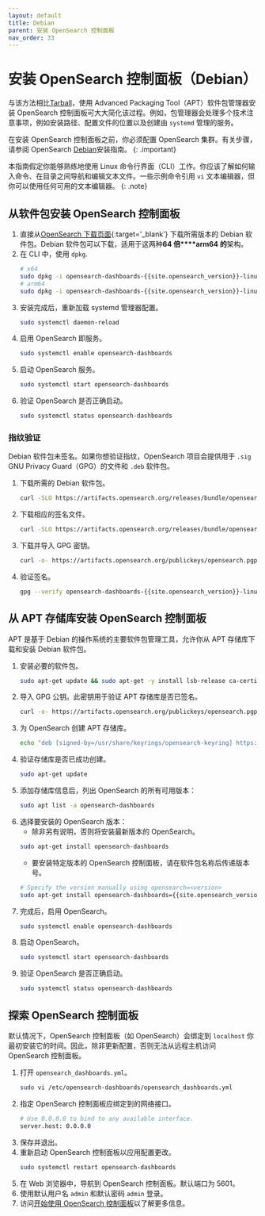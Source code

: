 ```yaml
---
layout: default
title: Debian
parent: 安装 OpenSearch 控制面板
nav_order: 33
---
```


# 安装 OpenSearch 控制面板（Debian）

与该方法相比[Tarball]({{site.url}}{{site.baseurl}}/install-and-configure/install-dashboards/tar/)，使用 Advanced Packaging Tool（APT）软件包管理器安装 OpenSearch 控制面板可大大简化该过程。例如，包管理器会处理多个技术注意事项，例如安装路径、配置文件的位置以及创建由 `systemd` 管理的服务。

在安装 OpenSearch 控制面板之前，你必须配置 OpenSearch 集群。有关步骤，请参阅 OpenSearch [Debian]({{site.url}}{{site.baseurl}}/install-and-configure/install-opensearch/debian/)安装指南。
{: .important}

本指南假定你能够熟练地使用 Linux 命令行界面（CLI）工作。你应该了解如何输入命令、在目录之间导航和编辑文本文件。一些示例命令引用 `vi` 文本编辑器，但你可以使用任何可用的文本编辑器。
{: .note}

## 从软件包安装 OpenSearch 控制面板

1. 直接从[OpenSearch 下载页面](https://opensearch.org/downloads.html){:target='\_blank'} 下载所需版本的 Debian 软件包。Debian 软件包可以下载，适用于这两种**64 倍****arm64 的**架构。
1. 在 CLI 中，使用 `dpkg`.
   ```bash
   # x64
   sudo dpkg -i opensearch-dashboards-{{site.opensearch_version}}-linux-x64.deb
   # arm64
   sudo dpkg -i opensearch-dashboards-{{site.opensearch_version}}-linux-arm64.deb
   ```
1. 安装完成后，重新加载 systemd 管理器配置。
    ```bash
    sudo systemctl daemon-reload
    ```
1. 启用 OpenSearch 即服务。
    ```bash
    sudo systemctl enable opensearch-dashboards
    ```
1. 启动 OpenSearch 服务。
    ```bash
    sudo systemctl start opensearch-dashboards
    ```
1. 验证 OpenSearch 是否正确启动。
    ```bash
    sudo systemctl status opensearch-dashboards
    ```

### 指纹验证

Debian 软件包未签名。如果你想验证指纹，OpenSearch 项目会提供用于 `.sig` GNU Privacy Guard（GPG）的文件和 `.deb` 软件包。

1. 下载所需的 Debian 软件包。
   ```bash
   curl -SLO https://artifacts.opensearch.org/releases/bundle/opensearch-dashboards/{{site.opensearch_version}}/opensearch-dashboards-{{site.opensearch_version}}-linux-x64.deb
   ```
1. 下载相应的签名文件。
   ```bash
   curl -SLO https://artifacts.opensearch.org/releases/bundle/opensearch-dashboards/{{site.opensearch_version}}/opensearch-dashboards-{{site.opensearch_version}}-linux-x64.deb.sig
   ```
1. 下载并导入 GPG 密钥。
   ```bash
   curl -o- https://artifacts.opensearch.org/publickeys/opensearch.pgp | gpg --import -
   ```
1. 验证签名。
   ```bash
   gpg --verify opensearch-dashboards-{{site.opensearch_version}}-linux-x64.deb.sig opensearch-dashboards-{{site.opensearch_version}}-linux-x64.deb
   ```

## 从 APT 存储库安装 OpenSearch 控制面板

APT 是基于 Debian 的操作系统的主要软件包管理工具，允许你从 APT 存储库下载和安装 Debian 软件包。

1. 安装必要的软件包。
   ```bash
   sudo apt-get update && sudo apt-get -y install lsb-release ca-certificates curl gnupg2
   ```
1. 导入 GPG 公钥。此密钥用于验证 APT 存储库是否已签名。
    ```bash
    curl -o- https://artifacts.opensearch.org/publickeys/opensearch.pgp | sudo gpg --dearmor --batch --yes -o /usr/share/keyrings/opensearch-keyring
    ```
1. 为 OpenSearch 创建 APT 存储库。
   ```bash
   echo "deb [signed-by=/usr/share/keyrings/opensearch-keyring] https://artifacts.opensearch.org/releases/bundle/opensearch-dashboards/2.x/apt stable main" | sudo tee /etc/apt/sources.list.d/opensearch-dashboards-2.x.list
   ```
1. 验证存储库是否已成功创建。
    ```bash
    sudo apt-get update
    ```
1. 添加存储库信息后，列出 OpenSearch 的所有可用版本：
   ```bash
   sudo apt list -a opensearch-dashboards
   ```
1. 选择要安装的 OpenSearch 版本：
   - 除非另有说明，否则将安装最新版本的 OpenSearch。
   ```bash
   sudo apt-get install opensearch-dashboards
   ```
   - 要安装特定版本的 OpenSearch 控制面板，请在软件包名称后传递版本号。
   ```bash
   # Specify the version manually using opensearch=<version>
   sudo apt-get install opensearch-dashboards={{site.opensearch_version}}
   ```
1. 完成后，启用 OpenSearch。
    ```bash
    sudo systemctl enable opensearch-dashboards
    ```
1. 启动 OpenSearch。
    ```bash
    sudo systemctl start opensearch-dashboards
    ```
1. 验证 OpenSearch 是否正确启动。
    ```bash
    sudo systemctl status opensearch-dashboards
    ```

## 探索 OpenSearch 控制面板

默认情况下，OpenSearch 控制面板（如 OpenSearch）会绑定到 `localhost` 你最初安装它的时间。因此，除非更新配置，否则无法从远程主机访问 OpenSearch 控制面板。

1. 打开 `opensearch_dashboards.yml`。
    ```bash
    sudo vi /etc/opensearch-dashboards/opensearch_dashboards.yml
    ```
1. 指定 OpenSearch 控制面板应绑定到的网络接口。
    ```bash
    # Use 0.0.0.0 to bind to any available interface.
    server.host: 0.0.0.0
    ```
1. 保存并退出。
1. 重新启动 OpenSearch 控制面板以应用配置更改。
    ```bash
    sudo systemctl restart opensearch-dashboards
    ```
1. 在 Web 浏览器中，导航到 OpenSearch 控制面板。默认端口为 5601。
1. 使用默认用户名 `admin` 和默认密码 `admin` 登录。
1. 访问[开始使用 OpenSearch 控制面板]({{site.url}}{{site.baseurl}}/dashboards/index/)以了解更多信息。
